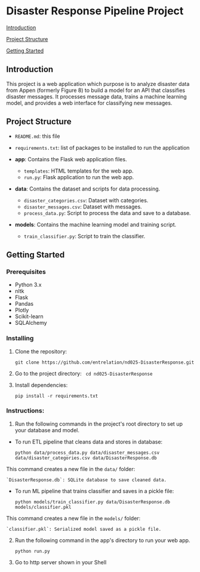 # Disaster Response Pipeline Project

[ Introduction ](#intro)

[ Project Structure ](#structure)

[ Getting Started ](#start)


<a name="intro"></a>
## Introduction
This project is a web application which purpose is to analyze disaster data from Appen (formerly Figure 8) to build a model for an API that classifies disaster messages. 
It processes message data, trains a machine learning model, and provides a web interface for classifying new messages.

<a name="structure"></a>
## Project Structure

- `README.md`: this file
- `requirements.txt`: list of packages to be installed to run the application

- **app**: Contains the Flask web application files.
  - `templates`: HTML templates for the web app.
  - `run.py`: Flask application to run the web app.

- **data**: Contains the dataset and scripts for data processing.
  - `disaster_categories.csv`: Dataset with categories.
  - `disaster_messages.csv`: Dataset with messages.
  - `process_data.py`: Script to process the data and save to a database.

- **models**: Contains the machine learning model and training script.
  - `train_classifier.py`: Script to train the classifier.

<a name="start"></a>
## Getting Started

### Prerequisites

- Python 3.x
- nltk
- Flask
- Pandas
- Plotly
- Scikit-learn
- SQLAlchemy


### Installing

1. Clone the repository:
    
   `git clone https://github.com/entrelation/nd025-DisasterResponse.git`

2. Go to the project directory:
   `
   cd nd025-DisasterResponse`

3. Install dependencies:

    `pip install -r requirements.txt`


### Instructions:

1. Run the following commands in the project's root directory to set up your database and model.

- To run ETL pipeline that cleans data and stores in database:

    `python data/process_data.py data/disaster_messages.csv data/disaster_categories.csv data/DisasterResponse.db`
    
This command creates a new file in the `data/` folder:
    
    `DisasterResponse.db`: SQLite database to save cleaned data.
        
- To run ML pipeline that trains classifier and saves in a pickle file:

    `python models/train_classifier.py data/DisasterResponse.db models/classifier.pkl`

This command creates a new file in the `models/` folder:

    `classifier.pkl`: Serialized model saved as a pickle file.

2. Run the following command in the app's directory to run your web app.

    `python run.py`

3. Go to http server shown in your Shell
